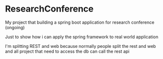 # ResearchConference
My project that building a spring boot application for research conference (ongoing)

Just to show how i can apply the spring framework to real world application 

I'm splitting REST and web
because normally people split the rest and web 
and all project that need to access the db can call the rest api
